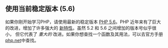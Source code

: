 ## 使用当前稳定版本 (5.6) 
如果你刚开始学习PHP，请使用最新的稳定版本 [PHP 5.6][php-release]。PHP 近年来有了巨大的改进，增加了许多强大的 [新特性](#language_highlights)。虽然 5.2 和 5.6 之间增加的版本号似乎很小， 但它代表了 _重大的_ 改进。如果你想查找一个函数及其用法，可以去官方手册[php.net][php-docs]中查找。

[php-release]: http://php.net/downloads.php
[php-docs]: http://php.net/manual/
